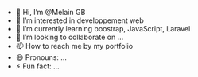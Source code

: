- 👋 Hi, I’m @Melain GB
- 👀 I’m interested in developpement web
- 🌱 I’m currently learning boostrap, JavaScript, Laravel
- 💞️ I’m looking to collaborate on ...
- 📫 How to reach me by my portfolio
- 😄 Pronouns: ...
- ⚡ Fun fact: ...

<!---
MELAINGB/MELAINGB is a ✨ special ✨ repository because its `README.md` (this file) appears on your GitHub profile.
You can click the Preview link to take a look at your changes.
--->
